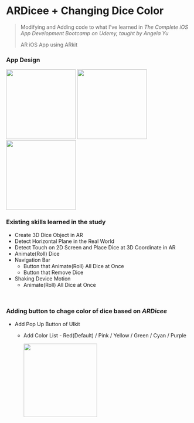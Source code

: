 # ARDicee + Changing Dice Color

> Modifying and Adding code to what I've learned in _The Complete iOS App Development Bootcamp on Udemy, taught by Angela Yu_
> 
> AR iOS App using ARkit

### App Design 
<p float="left">
  <img src="https://user-images.githubusercontent.com/47246760/209444161-c98125d1-487d-410d-82b6-a5ad241a0d0e.png" width="190" /> 
  <img src="https://user-images.githubusercontent.com/47246760/209444162-58e4b7af-ca63-4acf-9382-295a2e668f7a.png" width="190" />
  <img src="https://user-images.githubusercontent.com/47246760/209444165-1e10c22d-59ff-4425-84b3-e1566e6c5a23.png" width="190" />
</p>

### Existing skills learned in the study
* Create 3D Dice Object in AR
* Detect Horizontal Plane in the Real World
* Detect Touch on 2D Screen and Place Dice at 3D Coordinate in AR
* Animate(Roll) Dice
* Navigation Bar
  * Button that Animate(Roll) All Dice at Once
  * Button that Remove Dice
* Shaking Device Motion
  * Animate(Roll) All Dice at Once
</br>  

### Adding button to chage color of dice based on _ARDicee_
* Add Pop Up Button of UIkit
  * Add Color List - Red(Default) / Pink / Yellow / Green / Cyan / Purple 
    
    <p float="left">
      <img src="https://user-images.githubusercontent.com/47246760/209425726-b174f4e5-52ef-4688-b1ea-58e033f9ae6d.gif" width="200" />
    </p>

